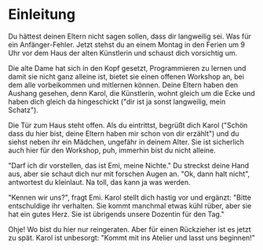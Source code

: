 # Einleitung

Du hättest deinen Eltern nicht sagen sollen, dass dir langweilig sei. Was für ein Anfänger-Fehler. Jetzt stehst du an einem Montag in den Ferien um 9 Uhr vor dem Haus der alten Künstlerin und schaust dich vorsichtig um.

Die alte Dame hat sich in den Kopf gesetzt, Programmieren zu lernen und damit sie nicht ganz alleine ist, bietet sie einen offenen Workshop an, bei dem alle vorbeikommen und mitlernen können. Deine Eltern haben den Aushang gesehen, denn Karol, die Künstlerin, wohnt gleich um die Ecke und haben dich gleich da hingeschickt ("dir ist ja sonst langweilig, mein Schatz").

Die Tür zum Haus steht offen. Als du eintrittst, begrüßt dich Karol ("Schön dass du hier bist, deine Eltern haben mir schon von dir erzählt") und du siehst neben ihr ein Mädchen, ungefähr in deinem Alter. Sie ist sicherlich auch hier für den Workshop, puh, immerhin bist du nicht alleine.

"Darf ich dir vorstellen, das ist Emi, meine Nichte." Du streckst deine Hand aus, aber sie schaut dich nur mit forschen Augen an. "Ok, dann halt nicht", antwortest du kleinlaut. Na toll, das kann ja was werden.

"Kennen wir uns?", fragt Emi. Karol stellt dich hastig vor und ergänzt: "Bitte entschuldige ihr verhalten. Sie kommt manchmal etwas kühl rüber, aber sie hat ein gutes Herz. Sie ist übrigends unsere Dozentin für den Tag."

Ohje! Wo bist du hier nur reingeraten. Aber für einen Rückzieher ist es jetzt zu spät. Karol ist unbesorgt: "Kommt mit ins Atelier und lasst uns beginnen!"

